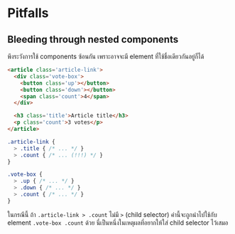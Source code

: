 # Pitfalls

## Bleeding through nested components
พึงระวังการใช้ components ซ้อนกัน เพราะอาจจะมี element ที่ใช้ชื่อเดียวกันอยู่ก็ได้

```html
<article class='article-link'>
  <div class='vote-box'>
    <button class='up'></button>
    <button class='down'></button>
    <span class='count'>4</span>
  </div>

  <h3 class='title'>Article title</h3>
  <p class='count'>3 votes</p>
</article>
```

```scss
.article-link {
  > .title { /* ... */ }
  > .count { /* ... (!!!) */ }
}

.vote-box {
  > .up { /* ... */ }
  > .down { /* ... */ }
  > .count { /* ... */ }
}
```

ในกรณีนี้ ถ้า `.article-link > .count` ไม่มี `>` (child selector) ค่านี้จะถูกนำไปใช้กับ element `.vote-box .count`  ด้วย นี่เป็นหนึ่งในเหตุผลที่อยากให้ใส่ child selector ไว้เสมอ
